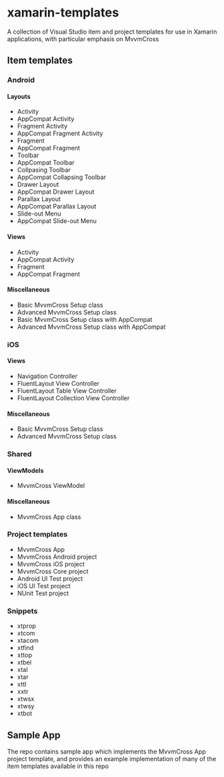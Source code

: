 xamarin-templates
======

A collection of Visual Studio item and project templates for use in Xamarin applications, with particular emphasis on MvvmCross


## Item templates


### Android

#### Layouts

* Activity
* AppCompat Activity
* Fragment Activity
* AppCompat Fragment Activity
* Fragment
* AppCompat Fragment
* Toolbar
* AppCompat Toolbar
* Collpasing Toolbar
* AppCompat Collapsing Toolbar
* Drawer Layout
* AppCompat Drawer Layout
* Parallax Layout
* AppCompat Parallax Layout
* Slide-out Menu
* AppCompat Slide-out Menu

#### Views

* Activity
* AppCompat Activity
* Fragment
* AppCompat Fragment

#### Miscellaneous

* Basic MvvmCross Setup class
* Advanced MvvmCross Setup class
* Basic MvvmCross Setup class with AppCompat
* Advanced MvvmCross Setup class with AppCompat


### iOS

#### Views

* Navigation Controller
* FluentLayout View Controller
* FluentLayout Table View Controller
* FluentLayout Collection View Controller

#### Miscellaneous

* Basic MvvmCross Setup class
* Advanced MvvmCross Setup class


### Shared

#### ViewModels

* MvvmCross ViewModel

#### Miscellaneous

* MvvmCross App class


### Project templates

* MvvmCross App
* MvvmCross Android project
* MvvmCross iOS project
* MvvmCross Core project
* Android UI Test project
* iOS UI Test project
* NUnit Test project


### Snippets

* xtprop
* xtcom
* xtacom
* xtfind
* xttop
* xtbel
* xtal
* xtar
* xttl
* xxtr
* xtwsx
* xtwsy
* xtbot

## Sample App

The repo contains sample app which implements the MvvmCross App project template, and provides an example implementation of many of the item templates available in this repo